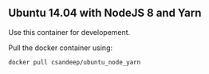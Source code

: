 ## Ubuntu 14.04 with NodeJS 8 and Yarn

Use this container for developement.

Pull the docker container using:

    docker pull csandeep/ubuntu_node_yarn
